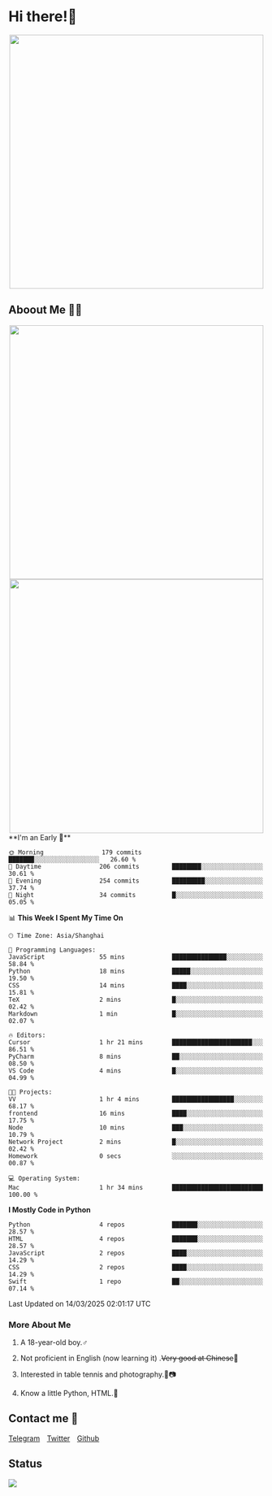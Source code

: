 # Hi there!🎉

<div align=center><img src="https://count.getloli.com/get/@Cicada000?theme=moebooru" width=500px></div>

## Aboout Me 👀💦

<div align=center>
<img src="https://github-readme-stats.vercel.app/api?username=Cicada000&show_icons=true&theme=tokyonight" width=500px>
<br>
<img src="https://github-readme-stats.vercel.app/api/top-langs/?username=Cicada000&show_icons=true&theme=tokyonight&layout=compact" width=500px>
</div>
<!--START_SECTION:waka-->
**I'm an Early 🐤** 

```text
🌞 Morning                179 commits         ███████░░░░░░░░░░░░░░░░░░   26.60 % 
🌆 Daytime                206 commits         ████████░░░░░░░░░░░░░░░░░   30.61 % 
🌃 Evening                254 commits         █████████░░░░░░░░░░░░░░░░   37.74 % 
🌙 Night                  34 commits          █░░░░░░░░░░░░░░░░░░░░░░░░   05.05 % 
```


📊 **This Week I Spent My Time On** 

```text
🕑︎ Time Zone: Asia/Shanghai

💬 Programming Languages: 
JavaScript               55 mins             ███████████████░░░░░░░░░░   58.84 % 
Python                   18 mins             █████░░░░░░░░░░░░░░░░░░░░   19.50 % 
CSS                      14 mins             ████░░░░░░░░░░░░░░░░░░░░░   15.81 % 
TeX                      2 mins              █░░░░░░░░░░░░░░░░░░░░░░░░   02.42 % 
Markdown                 1 min               █░░░░░░░░░░░░░░░░░░░░░░░░   02.07 % 

🔥 Editors: 
Cursor                   1 hr 21 mins        ██████████████████████░░░   86.51 % 
PyCharm                  8 mins              ██░░░░░░░░░░░░░░░░░░░░░░░   08.50 % 
VS Code                  4 mins              █░░░░░░░░░░░░░░░░░░░░░░░░   04.99 % 

🐱‍💻 Projects: 
VV                       1 hr 4 mins         █████████████████░░░░░░░░   68.17 % 
frontend                 16 mins             ████░░░░░░░░░░░░░░░░░░░░░   17.75 % 
Node                     10 mins             ███░░░░░░░░░░░░░░░░░░░░░░   10.79 % 
Network Project          2 mins              █░░░░░░░░░░░░░░░░░░░░░░░░   02.42 % 
Homework                 0 secs              ░░░░░░░░░░░░░░░░░░░░░░░░░   00.87 % 

💻 Operating System: 
Mac                      1 hr 34 mins        █████████████████████████   100.00 % 
```

**I Mostly Code in Python** 

```text
Python                   4 repos             ███████░░░░░░░░░░░░░░░░░░   28.57 % 
HTML                     4 repos             ███████░░░░░░░░░░░░░░░░░░   28.57 % 
JavaScript               2 repos             ████░░░░░░░░░░░░░░░░░░░░░   14.29 % 
CSS                      2 repos             ████░░░░░░░░░░░░░░░░░░░░░   14.29 % 
Swift                    1 repo              ██░░░░░░░░░░░░░░░░░░░░░░░   07.14 % 
```




 Last Updated on 14/03/2025 02:01:17 UTC
<!--END_SECTION:waka-->

### More About Me

1. A 18-year-old boy.♂

2. Not proficient in English (now learning it) .~~Very good at Chinese~~🤣

3. Interested in table tennis and photography.🏓📷

4. Know a little Python, HTML.🐍


## Contact me 💬

[Telegram](https://t.me/CicadaLYW)&emsp;[Twitter](https://twitter.com/Cicada0001)&emsp;[Github](https://github.com/Cicada000)

## Status
<img src="https://weather-icon.journeyad.repl.co/@hangzhou?v=1" align="left">







